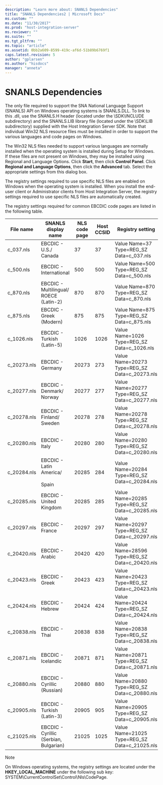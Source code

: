 ```yaml
---
description: "Learn more about: SNANLS Dependencies"
title: "SNANLS Dependencies2 | Microsoft Docs"
ms.custom: ""
ms.date: "11/30/2017"
ms.prod: "host-integration-server"
ms.reviewer: ""
ms.suite: ""
ms.tgt_pltfrm: ""
ms.topic: "article"
ms.assetid: 0bb2a609-8599-419c-af6d-51b89b6769f1
caps.latest.revision: 5
author: "gplarsen"
ms.author: "hisdocs"
manager: "anneta"
---
```

# SNANLS Dependencies
The only file required to support the SNA National Language Support (SNANLS) API on Windows operating systems is SNANLS.DLL. To link to this .dll, use the SNANLS.H header (located under the \SDK\INCLUDE subdirectory) and the SNANLS.LIB library file (located under the \SDK\LIB subdirectory) supplied with the Host Integration Server SDK. Note that individual Win32 NLS resource files must be installed in order to support the various languages and code pages on Windows.  
  
 The Win32 NLS files needed to support various languages are normally installed when the operating system is installed during Setup for Windows. If these files are not present on Windows, they may be installed using Regional and Language Options.  Click **Start**, then click **Control Panel**. Click **Regional and Language Options**, then click the **Advanced** tab. Select the appropriate settings from this dialog box.  
  
 The registry settings required to use specific NLS files are enabled on Windows when the operating system is installed. When you install the end-user client or Administrator clients from Host Integration Server, the registry settings required to use specific NLS files are automatically created.  
  
 The registry settings required for common EBCDIC code pages are listed in the following table.  
  
|File name|SNANLS display name|NLS code page|Host CCSID|Registry setting|  
|---------------|-------------------------|-------------------|----------------|----------------------|  
|c_037.nls|EBCDIC - U.S./ Canada|37|37|Value Name=37 Type=REG_SZ Data=c_037.nls|  
|c_500.nls|EBCDIC - International|500|500|Value Name=500 Type=REG_SZ Data=c_500.nls|  
|c_870.nls|EBCDIC - Multilingual/ ROECE (Latin-2)|870|870|Value Name=870 Type=REG_SZ Data=c_870.nls|  
|c_875.nls|EBCDIC - Greek (Modern)|875|875|Value Name=875 Type=REG_SZ Data=c_875.nls|  
|c_1026.nls|EBCDIC - Turkish (Latin-5)|1026|1026|Value Name=1026 Type=REG_SZ Data=c_1026.nls|  
|c_20273.nls|EBCDIC - Germany|20273|273|Value Name=20273 Type=REG_SZ Data=c_20273.nls|  
|c_20277.nls|EBCDIC - Denmark/ Norway|20277|277|Value Name=20277 Type=REG_SZ Data=c_20277.nls|  
|c_20278.nls|EBCDIC - Finland/ Sweden|20278|278|Value Name=20278 Type=REG_SZ Data=c_20278.nls|  
|c_20280.nls|EBCDIC - Italy|20280|280|Value Name=20280 Type=REG_SZ Data=c_20280.nls|  
|c_20284.nls|EBCDIC - Latin America/<br /><br /> Spain|20285|284|Value Name=20284 Type=REG_SZ Data=c_20284.nls|  
|c_20285.nls|EBCDIC - United Kingdom|20285|285|Value Name=20285 Type=REG_SZ Data=c_20285.nls|  
|c_20297.nls|EBCDIC - France|20297|297|Value Name=20297 Type=REG_SZ Data=c_20297.nls|  
|c_20420.nls|EBCDIC - Arabic|20420|420|Value Name=28596 Type=REG_SZ Data=c_20420.nls|  
|c_20423.nls|EBCDIC - Greek|20423|423|Value Name=20423 Type=REG_SZ Data=c_20423.nls|  
|c_20424.nls|EBCDIC - Hebrew|20424|424|Value Name=20424 Type=REG_SZ Data=c_20424.nls|  
|c_20838.nls|EBCDIC - Thai|20838|838|Value Name=20838 Type=REG_SZ Data=c_20838.nls|  
|c_20871.nls|EBCDIC - Icelandic|20871|871|Value Name=20871 Type=REG_SZ Data=c_20871.nls|  
|c_20880.nls|EBCDIC - Cyrillic (Russian)|20880|880|Value Name=20880 Type=REG_SZ Data=c_20880.nls|  
|c_20905.nls|EBCDIC - Turkish (Latin-3)|20905|905|Value Name=20905 Type=REG_SZ Data=c_20905.nls|  
|c_21025.nls|EBCDIC - Cyrillic (Serbian, Bulgarian)|21025|1025|Value Name=21025 Type=REG_SZ Data=c_21025.nls|  
  
> [!NOTE]
>  On Windows operating systems, the registry settings are located under the **HKEY_LOCAL_MACHINE** under the following sub key: SYSTEM\CurrentControlSet\Control\Nls\CodePage.
